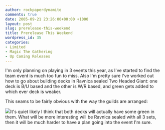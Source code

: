 ```yaml
---
author: rockpaperdynamite
comments: true
date: 2005-09-21 23:26:00+00:00 +1000
layout: post
slug: prerelease-this-weekend
title: Prerelease This Weekend
wordpress_id: 35
categories:
- Limited
- Magic The Gathering
- Up Coming Releases
---
```


I'm only planning on playing in 3 events this year, as I've started to find the team event is much too fun to miss. Also I'm pretty sure I've worked out how to go about building decks in Ravnica sealed Two Headed Giant: one deck is B/U based and the other is W/R based, and green gets added to which ever deck is weaker.  

This seams to be fairly obvious with the way the guilds are arranged:  

[![](http://photos1.blogger.com/blogger/2980/1077/400/ravnica%20guilds.jpg)](http://photos1.blogger.com/blogger/2980/1077/1600/ravnica%20guilds.jpg)It's quiet likely I think that both decks will actually have some green in them. What will be more interesting will be Ravnica sealed with all 3 sets, then it will be much harder to have a plan going into the event I'm sure.




